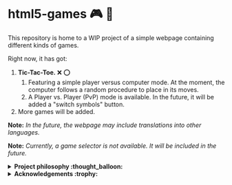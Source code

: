 # html5-games :video_game: :space_invader:
This repository is home to a WIP project of a simple webpage containing different kinds of games.

Right now, it has got:

1. **Tic-Tac-Toe.** :x: :o:
    1. Featuring a simple player versus computer mode. At the moment, the computer follows a random procedure to place in its moves.
    2. A Player vs. Player (PvP) mode is available. In the future, it will be added a "switch symbols" button.
2. More games will be added.

**Note:** *In the future, the webpage may include translations into other languages.*

**Note:** *Currently, a game selector is not available. It will be included in the future.*

<details>
<summary><b>Project philosophy :thought_balloon:</b></summary>

This project was conceived as a for-fun activity. Thus, commits and advancements on it may not be regular.

This is part of a cross-competence learning initiative.
</details>

<details>
<summary><b>Acknowledgements :trophy:</b></summary>
  
In this section, I will mention everyone who collaborated in either way to this little project's advancements. A huge thank you to all of you.

- The player vs. computer Tic Tac Toe made with HTML, CSS and JS was inspired by a tutorial on [dev.to](https://dev.to/ayushmanbthakur/how-to-make-tic-tac-toe-in-browser-with-html-css-and-js-28ed) written by Ayushman B. 

</details>